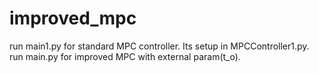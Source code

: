 # improved_mpc
run main1.py for standard MPC controller. Its setup in MPCController1.py.
run main.py for improved MPC with external param(t_o).
